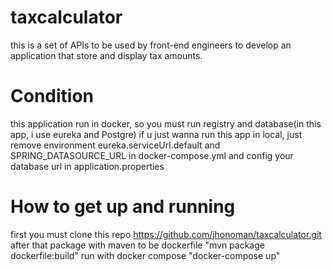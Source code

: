 # taxcalculator
this is a set of APIs to be used by front-end engineers to develop an application
that store and display tax amounts.

# Condition
this application run in docker, so you must run registry and database(in this app, i use eureka and Postgre)
if u just wanna run this app in local, just remove environment eureka.serviceUrl.default and SPRING_DATASOURCE_URL in docker-compose.yml and config your database url in application.properties 

# How to get up and running
first you must clone this repo
https://github.com/jhonoman/taxcalculator.git
after that package with maven to be dockerfile
"mvn package dockerfile:build"
run with docker compose
"docker-compose up"
